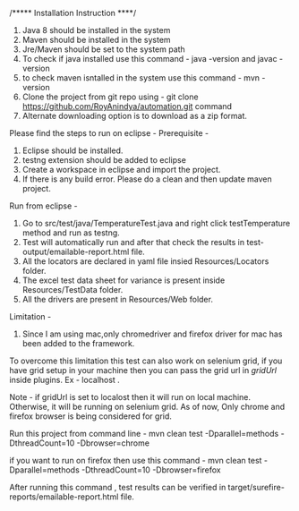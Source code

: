 /***** Installation Instruction ****/
1. Java 8 should be installed in the system
2. Maven should be installed in the system
3. Jre/Maven should be set to the system path
4. To check if java installed use this command - java -version and javac -version
5. to check maven isntalled in the system use this command - mvn -version
6. Clone the project from git repo using - git clone https://github.com/RoyAnindya/automation.git command
7. Alternate downloading option is to download as a zip format.

Please find the steps to run on eclipse - 
Prerequisite - 
1. Eclipse should be installed.
2. testng extension should be added to eclipse
3. Create a workspace in eclipse and import the project.
4. If there is any build error. Please do a clean and then update maven project.

Run from eclipse - 
1. Go to src/test/java/TemperatureTest.java and right click testTemperature method and run as testng. 
2. Test will automatically run and after that check the results in test-output/emailable-report.html file.
3. All the locators are declared in yaml file insied Resources/Locators folder.
4. The excel test data sheet for variance is present inside Resources/TestData folder.
5. All the drivers are present in Resources/Web folder.

Limitation -
1. Since I am using mac,only chromedriver and firefox driver for mac has been added to the framework.

To overcome this limitation this test can also work on selenium grid, if you have grid setup
in your machine then you can pass the grid url in *gridUrl* inside plugins. Ex - 
<gridUrl>localhost</gridUrl> .

Note - if gridUrl is set to localost then it will run on local machine. Otherwise, it will be
running on selenium grid. As of now, Only chrome and firefox browser is being considered for grid.

Run this project from command line - 
mvn clean test -Dparallel=methods -DthreadCount=10 -Dbrowser=chrome

if you want to run on firefox then use this command - 
mvn clean test -Dparallel=methods -DthreadCount=10 -Dbrowser=firefox

After running this command , test results can be verified in target/surefire-reports/emailable-report.html file.
